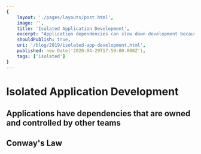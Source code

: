 ```yaml
---
{
    layout: './pages/layouts/post.html',
    image: '',
    title: 'Isolated Application Development',
    excerpt: "Application dependencies can slow down development because you're waiting for them to add a field to their API or update their module with the feature you need.",
    shouldPublish: true,
    uri: '/blog/2019/isolated-app-development.html',
    published: new Date('2020-04-29T17:59:00.000Z'),
    tags: ['isolated']
}
---
```

# Isolated Application Development

## Applications have dependencies that are owned and controlled by other teams
## Conway's Law
